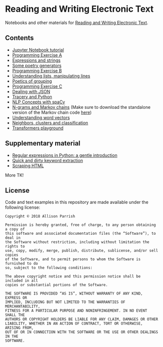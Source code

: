 # Reading and Writing Electronic Text

Notebooks and other materials for [Reading and Writing Electronic
Text](http://rwet.decontextualize.com/).

## Contents

* [Jupyter Notebook tutorial](jupyter-notebook-tutorial.ipynb)
* [Programming Exercise A](programming-exercise-a.ipynb)
* [Expressions and strings](expressions-and-strings.ipynb)
* [Some poetry generators](some-poetry-generators.ipynb)
* [Programming Exercise B](programming-exercise-b.ipynb)
* [Understanding lists, manipulating lines](understanding-lists-manipulating-lines.ipynb)
* [Poetics of grouping](poetics-of-grouping.ipynb)
* [Programming Exercise C](programming-exercise-c.ipynb)
* [Dealing with JSON](dealing-with-json.ipynb)
* [Tracery and Python](tracery-and-python.ipynb)
* [NLP Concepts with spaCy](nlp-concepts-with-spacy.ipynb)
* [N-grams and Markov chains](ngrams-and-markov-chains.ipynb) (Make sure to download the standalone version of the Markov chain code [here](https://gist.github.com/aparrish/14cb94ce539a868e6b8714dd84003f06))
* [Understanding word vectors](understanding-word-vectors.ipynb)
* [Neighbors, clusters and classification](neighbors-clusters-classification.ipynb)
* [Transformers playground](transformers-playground.ipynb)

## Supplementary material

* [Regular expressions in Python: a gentle introduction](regular-expressions-a-gentle-introduction.ipynb)
* [Quick and dirty keyword extraction](quick-and-dirty-keywords.ipynb)
* [Scraping HTML](scraping-html.ipynb)

More TK!

## License

Code and text examples in this repository are made available under the
following license:

    Copyright © 2018 Allison Parrish

    Permission is hereby granted, free of charge, to any person obtaining a copy of
    this software and associated documentation files (the “Software”), to deal in
    the Software without restriction, including without limitation the rights to
    use, copy, modify, merge, publish, distribute, sublicense, and/or sell copies
    of the Software, and to permit persons to whom the Software is furnished to do
    so, subject to the following conditions:

    The above copyright notice and this permission notice shall be included in all
    copies or substantial portions of the Software.

    THE SOFTWARE IS PROVIDED “AS IS”, WITHOUT WARRANTY OF ANY KIND, EXPRESS OR
    IMPLIED, INCLUDING BUT NOT LIMITED TO THE WARRANTIES OF MERCHANTABILITY,
    FITNESS FOR A PARTICULAR PURPOSE AND NONINFRINGEMENT. IN NO EVENT SHALL THE
    AUTHORS OR COPYRIGHT HOLDERS BE LIABLE FOR ANY CLAIM, DAMAGES OR OTHER
    LIABILITY, WHETHER IN AN ACTION OF CONTRACT, TORT OR OTHERWISE, ARISING FROM,
    OUT OF OR IN CONNECTION WITH THE SOFTWARE OR THE USE OR OTHER DEALINGS IN THE
    SOFTWARE.

